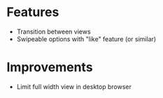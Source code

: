 # Features
  - Transition between views
  - Swipeable options with "like" feature (or similar)

# Improvements
  - Limit full width view in desktop browser